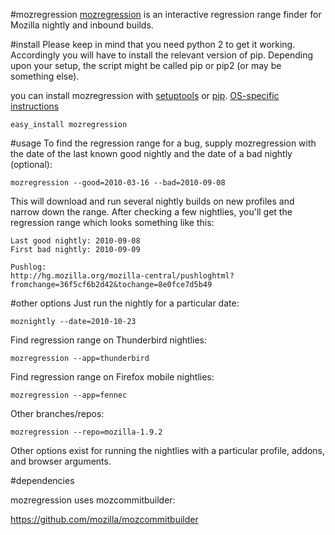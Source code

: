 #mozregression
[mozregression](http://mozilla.github.com/mozregression) is an interactive regression range finder for Mozilla nightly and inbound builds.

#install
Please keep in mind that you need python 2 to get it working. Accordingly you will have to install the relevant version of pip. Depending upon your setup, the script might be called pip or pip2 (or may be something else).

you can install mozregression with [setuptools](http://pypi.python.org/pypi/setuptools) or [pip](http://pypi.python.org/pypi/pip). [OS-specific instructions](http://mozilla.github.com/mozregression/)

	easy_install mozregression

#usage
To find the regression range for a bug, supply mozregression with the date of the last known good nightly and the date of a bad nightly (optional):

	mozregression --good=2010-03-16 --bad=2010-09-08

This will download and run several nightly builds on new profiles and narrow down the range. After checking a few nightlies, you'll get the regression range which looks something like this:

	Last good nightly: 2010-09-08
	First bad nightly: 2010-09-09

	Pushlog:
	http://hg.mozilla.org/mozilla-central/pushloghtml?fromchange=36f5cf6b2d42&tochange=8e0fce7d5b49

#other options
Just run the nightly for a particular date:

	moznightly --date=2010-10-23

Find regression range on Thunderbird nightlies:

	mozregression --app=thunderbird

Find regression range on Firefox mobile nightlies:

	mozregression --app=fennec

Other branches/repos:

	mozregression --repo=mozilla-1.9.2

Other options exist for running the nightlies with a particular
profile, addons, and browser arguments.

#dependencies

mozregression uses mozcommitbuilder:

https://github.com/mozilla/mozcommitbuilder
